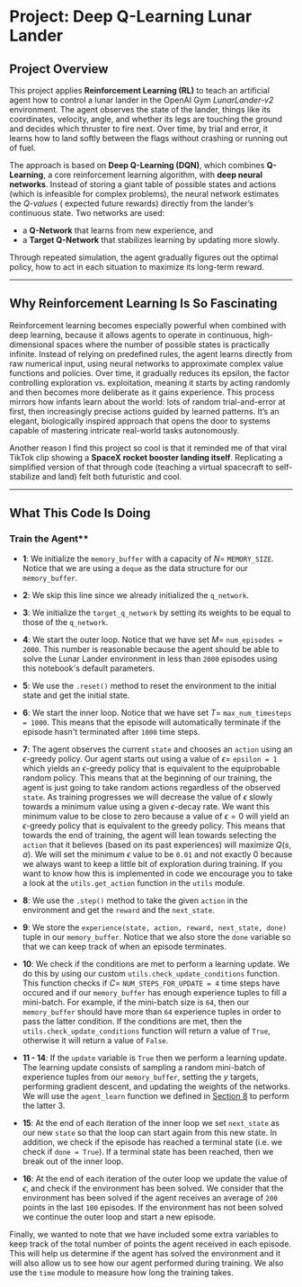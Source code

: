 

# **Project: Deep Q-Learning Lunar Lander**

## **Project Overview**

This project applies **Reinforcement Learning (RL)** to teach an artificial agent how to control a lunar lander in the OpenAI Gym *LunarLander-v2* environment. The agent observes the state of the lander, things like its coordinates, velocity, angle, and whether its legs are touching the ground and decides which thruster to fire next. Over time, by trial and error, it learns how to land softly between the flags without crashing or running out of fuel.

The approach is based on **Deep Q-Learning (DQN)**, which combines **Q-Learning**, a core reinforcement learning algorithm, with **deep neural networks**. Instead of storing a giant table of possible states and actions (which is infeasible for complex problems), the neural network estimates the *Q-values* ( expected future rewards) directly from the lander’s continuous state. Two networks are used:

* a **Q-Network** that learns from new experience, and
* a **Target Q-Network** that stabilizes learning by updating more slowly.

Through repeated simulation, the agent gradually figures out the optimal policy, how to act in each situation to maximize its long-term reward.

---

## **Why Reinforcement Learning Is So Fascinating**

Reinforcement learning becomes especially powerful when combined with deep learning, because it allows agents to operate in continuous, high-dimensional spaces where the number of possible states is practically infinite. Instead of relying on predefined rules, the agent learns directly from raw numerical input, using neural networks to approximate complex value functions and policies. Over time, it gradually reduces its epsilon, the factor controlling exploration vs. exploitation, meaning it starts by acting randomly and then becomes more deliberate as it gains experience. This process mirrors how infants learn about the world: lots of random trial-and-error at first, then increasingly precise actions guided by learned patterns. It’s an elegant, biologically inspired approach that opens the door to systems capable of mastering intricate real-world tasks autonomously.

Another reason I find this project so cool is that it reminded me of that viral TikTok clip showing a **SpaceX rocket booster landing itself**. Replicating a simplified version of that through code (teaching a virtual spacecraft to self-stabilize and land) felt both futuristic and cool.

---

## **What This Code Is Doing**

### Train the Agent**

* **1**: We initialize the `memory_buffer` with a capacity of $N =$ `MEMORY_SIZE`. Notice that we are using a `deque` as the data structure for our `memory_buffer`.

* **2**: We skip this line since we already initialized the `q_network`.

* **3**: We initialize the `target_q_network` by setting its weights to be equal to those of the `q_network`.

* **4**: We start the outer loop. Notice that we have set $M =$ `num_episodes = 2000`. This number is reasonable because the agent should be able to solve the Lunar Lander environment in less than `2000` episodes using this notebook's default parameters.

* **5**: We use the `.reset()` method to reset the environment to the initial state and get the initial state.

* **6**: We start the inner loop. Notice that we have set $T =$ `max_num_timesteps = 1000`. This means that the episode will automatically terminate if the episode hasn't terminated after `1000` time steps.

* **7**: The agent observes the current `state` and chooses an `action` using an $\epsilon$-greedy policy. Our agent starts out using a value of $\epsilon =$ `epsilon = 1` which yields an $\epsilon$-greedy policy that is equivalent to the equiprobable random policy. This means that at the beginning of our training, the agent is just going to take random actions regardless of the observed `state`. As training progresses we will decrease the value of $\epsilon$ slowly towards a minimum value using a given $\epsilon$-decay rate. We want this minimum value to be close to zero because a value of $\epsilon = 0$ will yield an $\epsilon$-greedy policy that is equivalent to the greedy policy. This means that towards the end of training, the agent will lean towards selecting the `action` that it believes (based on its past experiences) will maximize $Q(s,a)$. We will set the minimum $\epsilon$ value to be `0.01` and not exactly 0 because we always want to keep a little bit of exploration during training. If you want to know how this is implemented in code we encourage you to take a look at the `utils.get_action` function in the `utils` module.

* **8**: We use the `.step()` method to take the given `action` in the environment and get the `reward` and the `next_state`.

* **9**: We store the `experience(state, action, reward, next_state, done)` tuple in our `memory_buffer`. Notice that we also store the `done` variable so that we can keep track of when an episode terminates.

* **10**: We check if the conditions are met to perform a learning update. We do this by using our custom `utils.check_update_conditions` function. This function checks if $C =$ `NUM_STEPS_FOR_UPDATE = 4` time steps have occured and if our `memory_buffer` has enough experience tuples to fill a mini-batch. For example, if the mini-batch size is `64`, then our `memory_buffer` should have more than `64` experience tuples in order to pass the latter condition. If the conditions are met, then the `utils.check_update_conditions` function will return a value of `True`, otherwise it will return a value of `False`.

* **11 - 14**: If the `update` variable is `True` then we perform a learning update. The learning update consists of sampling a random mini-batch of experience tuples from our `memory_buffer`, setting the $y$ targets, performing gradient descent, and updating the weights of the networks. We will use the `agent_learn` function we defined in [Section 8](#8) to perform the latter 3.

* **15**: At the end of each iteration of the inner loop we set `next_state` as our new `state` so that the loop can start again from this new state. In addition, we check if the episode has reached a terminal state (i.e. we check if `done = True`). If a terminal state has been reached, then we break out of the inner loop.

* **16**: At the end of each iteration of the outer loop we update the value of $\epsilon$, and check if the environment has been solved. We consider that the environment has been solved if the agent receives an average of `200` points in the last `100` episodes. If the environment has not been solved we continue the outer loop and start a new episode.

Finally, we wanted to note that we have included some extra variables to keep track of the total number of points the agent received in each episode. This will help us determine if the agent has solved the environment and it will also allow us to see how our agent performed during training. We also use the `time` module to measure how long the training takes.


